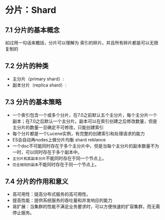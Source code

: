 # 分片：Shard

## 7.1 分片的基本概念

如过用一句话来概括，分片可以理解为 索引的碎片。并且所有碎片都是可以无限复制的

## 7.2 分片的种类

- 主分片（primary shard）:
- 副本分片（replica shard）:

## 7.3 分片的基本策略

- 一个索引包含一个或多个分片，在7.0之前默认五个主分片，每个主分片一个副本；在7.0之后默认一个主分片。副本可以在索引创建之后修改数量，但是主分片的数量一旦确定不可修改，只能创建索引
- 每个分片都是一个Lucene实例，有完整的创建索引和处理请求的能力
- ES会自动再nodes上做分片均衡 shard reblance
- 一个doc不可能同时存在于多个主分片中，但是当每个主分片的副本数量不为一时，可以同时存在于多个副本中。
- `主分片和其副本分片`不能同时存在于同一个节点上。
- `完全相同的副本`不能同时存在于同一个节点上。

## 7.4 分片的作用和意义

- 高可用性：提高分布式服务的高可用性。
- 提高性能：提供系统服务的吞吐量和并发响应的能力
- 易扩展：当集群的性能不满足业务要求时，可以方便快速的扩容集群，而无需停止服务。